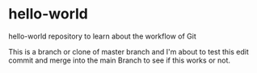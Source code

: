 # hello-world
hello-world repository to learn about the workflow of Git

This is a branch or clone of master branch and I'm about to test this edit commit and merge into the main Branch to see if this works or not.
